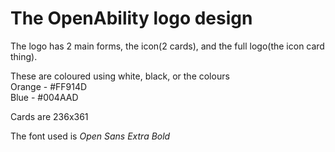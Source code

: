# The OpenAbility logo design
The logo has 2 main forms, the icon(2 cards), and the full logo(the icon card thing).

These are coloured using white, black, or the colours  
Orange - #FF914D  
Blue - #004AAD  

Cards are 236x361

The font used is *Open Sans Extra Bold*
